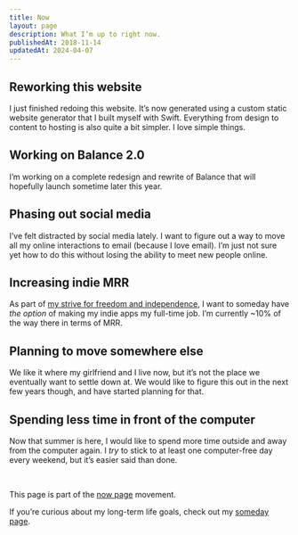 ```yaml
---
title: Now
layout: page
description: What I’m up to right now.
publishedAt: 2018-11-14
updatedAt: 2024-04-07
---
```


## Reworking this website

I just finished redoing this website. It’s now generated using a custom static website generator that I built myself with Swift. Everything from design to content to hosting is also quite a bit simpler. I love simple things.

## Working on Balance 2.0

I’m working on a complete redesign and rewrite of Balance that will hopefully launch sometime later this year.

## Phasing out social media

I’ve felt distracted by social media lately. I want to figure out a way to move all my online interactions to email (because I love email). I’m just not sure yet how to do this without losing the ability to meet new people online.

## Increasing indie MRR

As part of [my strive for freedom and independence](/someday/), I want to someday have _the option_ of making my indie apps my full-time job. I’m currently ~10% of the way there in terms of MRR.

## Planning to move somewhere else

We like it where my girlfriend and I live now, but it’s not the place we eventually want to settle down at. We would like to figure this out in the next few years though, and have started planning for that.

## Spending less time in front of the computer

Now that summer is here, I would like to spend more time outside and away from the computer again. I _try_ to stick to at least one computer-free day every weekend, but it’s easier said than done.

<br/>
<p class="callout">This page is part of the <a href="https://nownownow.com">now page</a> movement.</p>
<p class="callout">If you’re curious about my long-term life goals, check out my <a href="/someday/">someday page</a>.</p>
